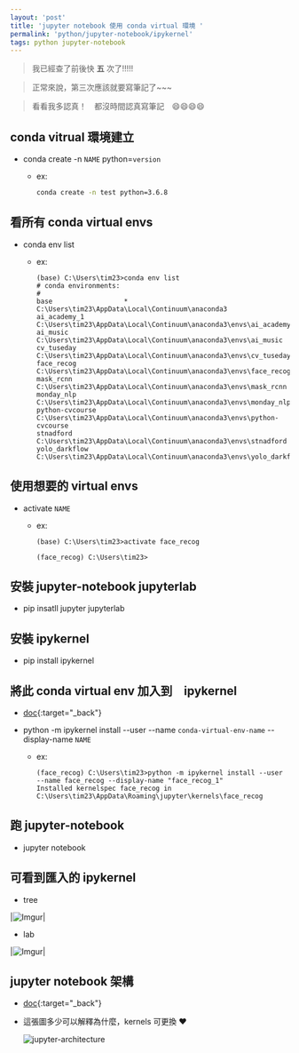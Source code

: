 ```yaml
---
layout: 'post'
title: 'jupyter notebook 使用 conda virtual 環境 '
permalink: 'python/jupyter-notebook/ipykernel'
tags: python jupyter-notebook
---
```


> 我已經查了前後快 __五__ 次了!!!!!

> 正常來說，第三次應該就要寫筆記了~~~

> 看看我多認真！　都沒時間認真寫筆記　:smile::smile::smile::smile:

## conda vitrual 環境建立

- conda create -n `NAME` python=`version`
   
   - ex:

      ~~~cmd
      conda create -n test python=3.6.8
      ~~~

## 看所有 conda virtual envs

- conda env list

   - ex:

      ~~~
      (base) C:\Users\tim23>conda env list
      # conda environments:
      #
      base                  *  C:\Users\tim23\AppData\Local\Continuum\anaconda3
      ai_academy_1             C:\Users\tim23\AppData\Local\Continuum\anaconda3\envs\ai_academy_1
      ai_music                 C:\Users\tim23\AppData\Local\Continuum\anaconda3\envs\ai_music
      cv_tuseday               C:\Users\tim23\AppData\Local\Continuum\anaconda3\envs\cv_tuseday
      face_recog               C:\Users\tim23\AppData\Local\Continuum\anaconda3\envs\face_recog
      mask_rcnn                C:\Users\tim23\AppData\Local\Continuum\anaconda3\envs\mask_rcnn
      monday_nlp               C:\Users\tim23\AppData\Local\Continuum\anaconda3\envs\monday_nlp
      python-cvcourse          C:\Users\tim23\AppData\Local\Continuum\anaconda3\envs\python-cvcourse
      stnadford                C:\Users\tim23\AppData\Local\Continuum\anaconda3\envs\stnadford
      yolo_darkflow            C:\Users\tim23\AppData\Local\Continuum\anaconda3\envs\yolo_darkflow
      ~~~

## 使用想要的 virtual envs

- activate `NAME`

   - ex:

      ~~~
      (base) C:\Users\tim23>activate face_recog
      
      (face_recog) C:\Users\tim23>
      ~~~

## 安裝 jupyter-notebook jupyterlab

- pip insatll jupyter jupyterlab

## 安裝 ipykernel

- pip install ipykernel

## 將此 conda virtual env 加入到　ipykernel

- [doc](https://ipython.readthedocs.io/en/stable/install/kernel_install.html){:target="_back"}

- python -m ipykernel install --user --name `conda-virtual-env-name` --display-name `NAME`

   - ex:

      ~~~
      (face_recog) C:\Users\tim23>python -m ipykernel install --user --name face_recog --display-name "face_recog_1"
      Installed kernelspec face_recog in C:\Users\tim23\AppData\Roaming\jupyter\kernels\face_recog
      ~~~

## 跑 jupyter-notebook

- jupyter notebook


## 可看到匯入的 ipykernel

- tree

|![Imgur](https://i.imgur.com/dUKuWPr.gif)|

- lab

|![Imgur](https://i.imgur.com/TtDaDmq.gif)|


## jupyter notebook 架構

- [doc](https://jupyter.readthedocs.io/en/latest/architecture/how_jupyter_ipython_work.html){:target="_back"}

- 這張圖多少可以解釋為什麼，kernels 可更換 :heart:

   ![jupyter-architecture](https://jupyter.readthedocs.io/en/latest/_images/notebook_components.png)